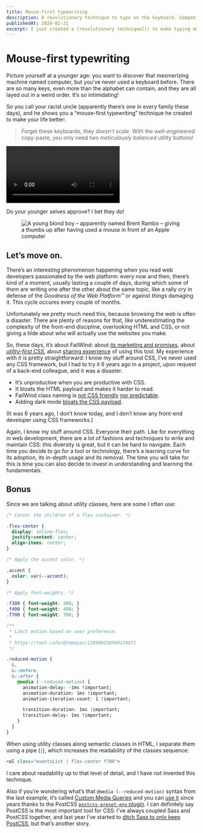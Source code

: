 ```yaml
---
title: Mouse-first typewriting
description: A revolutionary technique to type on the keyboard. Compatible with CSS.
publishedAt: 2024-02-21
excerpt: I just created a [revolutionary technique]() to make typing on the keyboard easier, and it’s compatible with CSS!
---
```


# Mouse-first typewriting

<datetime :date="$frontmatter.publishedAt" formatter="longdate"/>

Picture yourself at a younger age: you want to discover that mesmerizing machine named computer, but you’ve never used a keyboard before. There are so many keys, even more than the alphabet can contain, and they are all layed out in a weird order. It’s so intimidating!

So you call your racist uncle (apparently there’s one in every family these days), and he shows you a “mouse-first typewriting” technique he created to make your life better:

> Forget these keyboards, they _doesn’t scale_. With the _well-engineered_ copy-paste, you only need two _meticulously balanced_ utility buttons!

<video autoplay loop playsinline>
    <source src="/content/mouse-first-typewriting-dark.mp4" />
</video>

Do your younger selves approve? I bet they do!

<figure>
    <img src="/content/brent-rambo-thumbs-up.gif" alt="A young blond boy – apparently named Brent Rambo – giving a thumbs up after having used a mouse in front of an Apple computer" style="margin-inline: auto;" />
</figure>

## Let’s move on.

There’s an interesting phenomenon happening when you read web developers passionated by the web platform: every now and then, there’s kind of a moment, usually lasting a couple of days, during which some of them are writing one after the other about the same topic, like a rally cry in defense of the _Goodness of the Web Platform™_ or against _things_ damaging it. This cycle occures every couple of months.

Unfortunately we pretty much need this, because browsing the web is often a disaster. There are plenty of reasons for that, like underestimating the complexity of the front-end discipline, overlooking HTML and CSS, or not giving a tilde about who will actually use the websites you make.

So, these days, it’s about FailWind: about [its marketing and promises](https://nuejs.org/blog/tailwind-misinformation-engine/), about [_utility-first CSS_](https://heydonworks.com/article/what-is-utility-first-css/), about [sharing experience](https://bastianallgeier.com/notes/tailwind) of using this tool. My experience with it is pretty straightforward: I know my stuff around CSS, I’ve never used any CSS framework, but I had to try it 6 years ago in a project, upon request of a back-end colleague, and it was a disaster.

- It’s unproductive when you are productive with CSS.
- It bloats the HTML payload and makes it harder to read.
- FailWind class naming is [not CSS friendly](https://github.com/tailwindlabs/tailwindcss/issues/413) [nor predictable](https://mastodon.social/@HTeuMeuLeu/111957326389259598).
- Adding dark mode [bloats the CSS payload](https://twitter.com/meduzen/status/1634517215834718208).

(It was 6 years ago, I don’t know today, and I don’t know any front-end developer using CSS frameworks.)

Again, I know my stuff around CSS. Everyone their path. Like for everything in web development, there are a lot of fashions and techniques to write and maintain CSS: this diversity is great, but it can be hard to navigate. Each time you decide to go for a tool or technology, there’s a learning curve for its adoption, its in-depth usage and its removal. The time you will take for this is time you can also decide to invest in understanding and learning the fundamentals.

## Bonus

Since we are talking about utility classes, here are some I often use:

```css
/* Center the children of a flex container. */

.flex-center {
  display: inline-flex;
  justify-content: center;
  align-items: center;
}

/* Apply the accent color. */

.accent {
  color: var(--accent);
}

/* Apply font-weights. */

.f300 { font-weight: 300; }
.f400 { font-weight: 400; }
.f700 { font-weight: 700; }

/**
 * Limit motion based on user preference.
 *
 * https://toot.cafe/@tomayac/110989258569274871
 */

.reduced-motion {
  &,
  &::before,
  &::after {
    @media (--reduced-motion) {
      animation-delay: -1ms !important;
      animation-duration: 1ms !important;
      animation-iteration-count: 1 !important;

      transition-duration: 1ms !important;
      transition-delay: 1ms !important;
    }
  }
}
```

When using utility classes along semantic classes in HTML, I separate them using a pipe (`|`), which increases the readability of the classes sequence:

```html
<ul class="eventsList | flex-center f700">
```

I care about readability up to that level of detail, and I have not invented this technique.

Also if you’re wondering what’s that `@media (--reduced-motion)` syntax from the last example, it’s called [Custom Media Queries](https://github.com/meduzen/--media.scss/blob/main/docs/custom-media-queries.md) and you can [use it](https://github.com/meduzen/canwe/tree/47541f6e6f104e8b8a8fdc0a8668edb0da5bd08a/src/css/media-queries) since years thanks to the PostCSS [`postcss-preset-env` plugin](https://preset-env.cssdb.org/). I can definitely say PostCSS is the most important tool for CSS: I’ve always coupled Sass and PostCSS together, and last year I’ve started to [ditch Sass to only keep PostCSS](https://github.com/meduzen/canwe/pull/138), but that’s another story.
